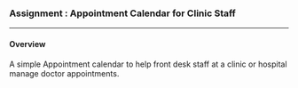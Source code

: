 ### Assignment : Appointment Calendar for Clinic Staff

---
#### Overview
A simple Appointment calendar to help front desk staff at a clinic or hospital
manage doctor appointments.